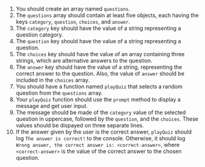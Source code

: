 1. You should create an array named `questions`.
1. The `questions` array should contain at least five objects, each having the keys `category`, `question`, `choices`, and `answer`.
1. The `category` key should have the value of a string representing a question category.
1. The `question` key should have the value of a string representing a question.
1. The `choices` key should have the value of an array containing three strings, which are alternative answers to the question.
1. The `answer` key should have the value of a string, representing the correct answer to the question. Also, the value of `answer` should be included in the `choices` array.
1. You should have a function named `playQuiz` that selects a random question from the `questions` array.
1. Your `playQuiz` function should use the `prompt` method to display a message and get user input.
1. The message should be made of the `category` value of the selected question in uppercase, followed by the `question`, and the `choices`. These values should be dispayed on three separate lines.
1. If the answer given by the user is the correct answer, `playQuiz` should log `The answer is correct!` to the console. Otherwise, it should log `Wrong answer, the correct answer is: <correct-answer>`, where `<correct-answer>` is the value of the correct answer to the chosen question.